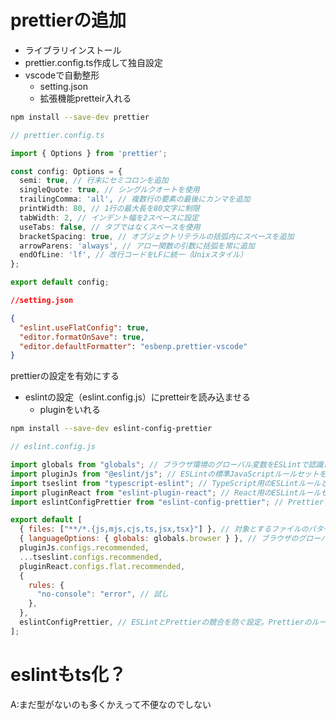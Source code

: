 # prettierの追加
- ライブラリインストール
- prettier.config.ts作成して独自設定
- vscodeで自動整形
  - setting.json
  - 拡張機能pretteir入れる
~~~sh
npm install --save-dev prettier
~~~
~~~ts
// prettier.config.ts

import { Options } from 'prettier';

const config: Options = {
  semi: true, // 行末にセミコロンを追加
  singleQuote: true, // シングルクオートを使用
  trailingComma: 'all', // 複数行の要素の最後にカンマを追加
  printWidth: 80, // 1行の最大長を80文字に制限
  tabWidth: 2, // インデント幅を2スペースに設定
  useTabs: false, // タブではなくスペースを使用
  bracketSpacing: true, // オブジェクトリテラルの括弧内にスペースを追加
  arrowParens: 'always', // アロー関数の引数に括弧を常に追加
  endOfLine: 'lf', // 改行コードをLFに統一（Unixスタイル）
};

export default config;

~~~
~~~json
//setting.json

{
  "eslint.useFlatConfig": true,
  "editor.formatOnSave": true,
  "editor.defaultFormatter": "esbenp.prettier-vscode"
}
~~~
prettierの設定を有効にする
- eslintの設定（eslint.config.js）にpretteirを読み込ませる
  - pluginをいれる
~~~sh
npm install --save-dev eslint-config-prettier
~~~
~~~js
// eslint.config.js

import globals from "globals"; // ブラウザ環境のグローバル変数をESLintで認識させるための設定
import pluginJs from "@eslint/js"; // ESLintの標準JavaScriptルールセットを提供するパッケージ
import tseslint from "typescript-eslint"; // TypeScript用のESLintルールとパーサーを提供するパッケージ
import pluginReact from "eslint-plugin-react"; // React用のESLintルールセットを提供するパッケージ
import eslintConfigPrettier from "eslint-config-prettier"; // PrettierとESLintの競合を防ぐための設定

export default [
  { files: ["**/*.{js,mjs,cjs,ts,jsx,tsx}"] }, // 対象とするファイルのパターンを指定。JavaScript、TypeScript、JSX、TSXファイルが対象
  { languageOptions: { globals: globals.browser } }, // ブラウザのグローバル変数（例：window, document）をESLintに認識させる
  pluginJs.configs.recommended,
  ...tseslint.configs.recommended,
  pluginReact.configs.flat.recommended,
  {
    rules: {
      "no-console": "error", // 試し
    },
  },
  eslintConfigPrettier, // ESLintとPrettierの競合を防ぐ設定。Prettierのルールを最優先にするための設定
];

~~~
# eslintもts化？　
A:まだ型がないのも多くかえって不便なのでしない
